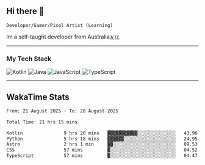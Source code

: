 ## Hi there 👋
`Developer/Gamer/Pixel Artist (Learning)`

Im a self-taught developer from Australia🇦🇺.

---

### My Tech Stack
<img src="https://img.shields.io/badge/kotlin-%230095d5.svg?logo=kotlin&logoColor=white&style=for-the-badge" alt="Kotlin" /> <img src="https://img.shields.io/badge/java-%23ed8b00.svg?logo=openjdk&logoColor=white&style=for-the-badge" alt="Java" /> <img src="https://img.shields.io/badge/javascript-%23323330.svg?logo=javascript&logoColor=%23F7DF1E&style=for-the-badge" alt="JavaScript" /> <img src="https://img.shields.io/badge/typescript-%23007acc.svg?logo=typescript&logoColor=white&style=for-the-badge" alt="TypeScript" />

---
## WakaTime Stats

<!--START_SECTION:waka-->

```txt
From: 21 August 2025 - To: 28 August 2025

Total Time: 21 hrs 15 mins

Kotlin               9 hrs 20 mins   ▓▓▓▓▓▓▓▓▓▓▓░░░░░░░░░░░░░░   43.96 %
Python               5 hrs 18 mins   ▓▓▓▓▓▓░░░░░░░░░░░░░░░░░░░   24.95 %
Astro                2 hrs 1 min     ▓▓░░░░░░░░░░░░░░░░░░░░░░░   09.53 %
CSS                  57 mins         ▓░░░░░░░░░░░░░░░░░░░░░░░░   04.52 %
TypeScript           57 mins         ▓░░░░░░░░░░░░░░░░░░░░░░░░   04.47 %
```

<!--END_SECTION:waka-->